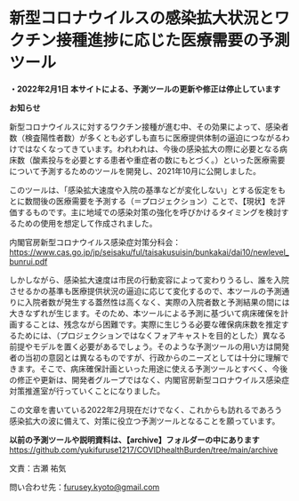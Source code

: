 # 新型コロナウイルスの感染拡大状況とワクチン接種進捗に応じた医療需要の予測ツール

**・2022年2月1日
本サイトによる、予測ツールの更新や修正は停止しています**


**お知らせ**

新型コロナウイルスに対するワクチン接種が進む中、その効果によって、感染者数（検査陽性者数）が多くとも必ずしも直ちに医療提供体制の逼迫につながるわけではなくなってきています。われわれは、今後の感染拡大の際に必要となる病床数（酸素投与を必要とする患者や重症者の数にもとづく。）といった医療需要について予測するためのツールを開発し、2021年10月に公開しました。

このツールは、「感染拡大速度や入院の基準などが変化しない」とする仮定をもとに数間後の医療需要を予測する（＝プロジェクション）ことで、【現状】を評価するものです。主に地域での感染対策の強化を呼びかけるタイミングを検討するための使用を想定して作成されました。

内閣官房新型コロナウイルス感染症対策分科会：https://www.cas.go.jp/jp/seisaku/ful/taisakusuisin/bunkakai/dai10/newlevel_bunrui.pdf

しかしながら、感染拡大速度は市民の行動変容によって変わりうるし、誰を入院させるかの基準も医療提供状況の逼迫に応じて変化するので、本ツールの予測通りに入院者数が発生する蓋然性は高くなく、実際の入院者数と予測結果の間には大きなずれが生じます。そのため、本ツールによる予測に基づいて病床確保を計画することは、残念ながら困難です。実際に生じうる必要な確保病床数を推定するためには、（プロジェクションではなくフォアキャストを目的とした）異なる前提やモデルを置く必要があるでしょう。そのような予測ツールの用い方は開発者の当初の意図とは異なるものですが、行政からのニーズとしては十分に理解できます。そこで、病床確保計画といった用途に使える予測ツールとすべく、今後の修正や更新は、開発者グループではなく、内閣官房新型コロナウイルス感染症対策推進室が行っていくことになりました。

この文章を書いている2022年2月現在だけでなく、これからも訪れるであろう感染拡大の波に備えて、対策に役立つ予測ツールとなることを願っています。


**以前の予測ツールや説明資料は、【archive】フォルダーの中にあります**
https://github.com/yukifuruse1217/COVIDhealthBurden/tree/main/archive


文責：古瀬 祐気

問い合わせ先：furusey.kyoto@gmail.com
